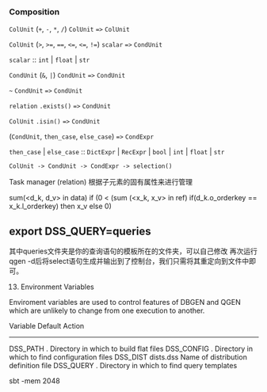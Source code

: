 ### Composition

`ColUnit` (`+`, `-`, `*`, `/`) `ColUnit` `=>` `ColUnit`

`ColUnit` (`>`, `>=`, `==`, `<=`, `<=`, `!=`) `scalar` `=>` `CondUnit`

`scalar` :: `int` | `float` | `str` 

`CondUnit` (`&`, `|`) `CondUnit` `=>` `CondUnit`

`~` `CondUnit` `=>` `CondUnit`

`relation` `.exists()` `=>` `CondUnit`

`ColUnit` `.isin()` `=>` `CondUnit`

(`CondUnit`, `then_case`, `else_case`) `=>` `CondExpr`

`then_case` | `else_case` :: `DictExpr` | `RecExpr` | `bool` | `int` | `float` | `str` 

`ColUnit -> CondUnit -> CondExpr -> selection()`

Task manager (relation) 根据子元素的固有属性来进行管理

[comment]: <> (run interpret progs/test.sdql)

sum(<d_k, d_v> in data) if (0 < (sum (<x_k, x_v> in ref) if(d_k.o_orderkey == x_k.l_orderkey) then x_v else 0)

## export DSS_QUERY=queries

其中queries文件夹是你的查询语句的模板所在的文件夹，可以自己修改
再次运行qgen -d后将select语句生成并输出到了控制台，我们只需将其重定向到文件中即可。

13. Environment Variables

Enviroment variables are used to control features of DBGEN and QGEN 
which are unlikely to change from one execution to another.

Variable    Default     Action
-------     -------     ------
DSS_PATH    .           Directory in which to build flat files
DSS_CONFIG  .           Directory in which to find configuration files
DSS_DIST    dists.dss   Name of distribution definition file
DSS_QUERY   .           Directory in which to find query templates


sbt -mem 2048 

